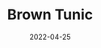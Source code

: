 ---
title: Brown Tunic
date: 2022-04-25
Author: CookieCrisp
base: Tunic
images:
dlink: "https://github.com/JumpKingPlus/JumpKingPlus.github.io/raw/www/reskins/clothing/Brown%20Tunic.zip"
---